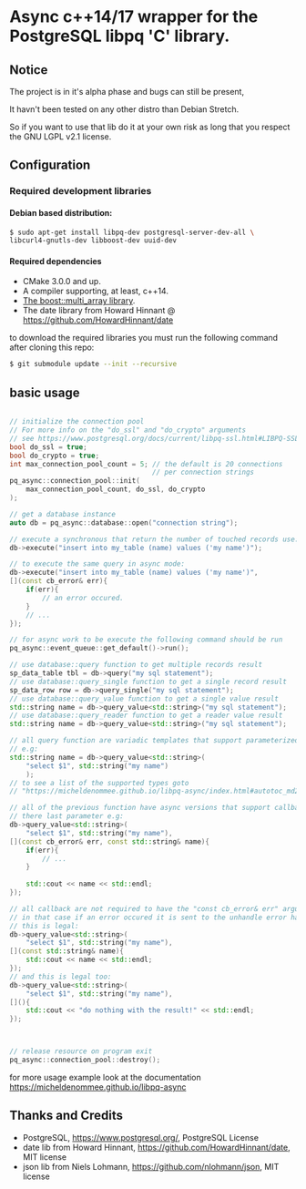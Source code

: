# Async c++14/17 wrapper for the PostgreSQL libpq 'C' library.

## Notice

The project is in it's alpha phase and bugs can still be present,

It havn't been tested on any other distro than Debian Stretch.

So if you want to use that lib do it at your own risk as long that you
respect the GNU LGPL v2.1 license.

## Configuration

### Required development libraries

#### Debian based distribution:

~~~bash
$ sudo apt-get install libpq-dev postgresql-server-dev-all \
libcurl4-gnutls-dev libboost-dev uuid-dev
~~~

#### Required dependencies

- CMake 3.0.0 and up.
- A compiler supporting, at least, c++14.
- [The boost::multi_array library](https://www.boost.org/doc/libs/1_62_0/libs/multi_array/doc/user.html).
- The date library from 
Howard Hinnant @ https://github.com/HowardHinnant/date 


to download the required libraries you must run the following command after cloning
this repo:
~~~bash
$ git submodule update --init --recursive
~~~

## basic usage

~~~cpp

// initialize the connection pool
// For more info on the "do_ssl" and "do_crypto" arguments
// see https://www.postgresql.org/docs/current/libpq-ssl.html#LIBPQ-SSL-INITIALIZE
bool do_ssl = true;
bool do_crypto = true;
int max_connection_pool_count = 5; // the default is 20 connections
                                   // per connection strings
pq_async::connection_pool::init(
    max_connection_pool_count, do_ssl, do_crypto
);

// get a database instance
auto db = pq_async::database::open("connection string");

// execute a synchronous that return the number of touched records use:
db->execute("insert into my_table (name) values ('my name')");

// to execute the same query in async mode:
db->execute("insert into my_table (name) values ('my name')",
[](const cb_error& err){
    if(err){
        // an error occured.
    }
    // ...
});

// for async work to be execute the following command should be run
pq_async::event_queue::get_default()->run();

// use database::query function to get multiple records result
sp_data_table tbl = db->query("my sql statement");
// use database::query_single function to get a single record result
sp_data_row row = db->query_single("my sql statement");
// use database::query_value function to get a single value result
std::string name = db->query_value<std::string>("my sql statement");
// use database::query_reader function to get a reader value result
std::string name = db->query_value<std::string>("my sql statement");

// all query function are variadic templates that support parameterized query
// e.g:
std::string name = db->query_value<std::string>(
    "select $1", std::string("my name")
    );
// to see a list of the supported types goto 
// "https://micheldenommee.github.io/libpq-async/index.html#autotoc_md24"

// all of the previous function have async versions that support callback as
// there last parameter e.g:
db->query_value<std::string>(
    "select $1", std::string("my name"),
[](const cb_error& err, const std::string& name){
    if(err){
        // ...
    }
    
    std::cout << name << std::endl;
});

// all callback are not required to have the "const cb_error& err" argument
// in that case if an error occured it is sent to the unhandle error handler
// this is legal:
db->query_value<std::string>(
    "select $1", std::string("my name"),
[](const std::string& name){
    std::cout << name << std::endl;
});
// and this is legal too:
db->query_value<std::string>(
    "select $1", std::string("my name"),
[](){
    std::cout << "do nothing with the result!" << std::endl;
});



// release resource on program exit
pq_async::connection_pool::destroy();

~~~

for more usage example look at the documentation
https://micheldenommee.github.io/libpq-async


## Thanks and Credits

- PostgreSQL, https://www.postgresql.org/, PostgreSQL License
- date lib from Howard Hinnant, https://github.com/HowardHinnant/date, MIT license
- json lib from Niels Lohmann, https://github.com/nlohmann/json, MIT license


